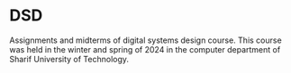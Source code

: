 # DSD
Assignments and midterms of digital systems design course. This course was held in the winter and spring of 2024 in the computer department of Sharif University of Technology.
